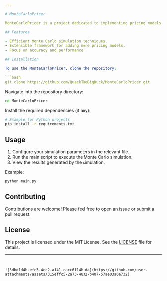 ```yaml
---

# MonteCarloPricer

MonteCarloPricer is a project dedicated to implementing pricing models using Monte Carlo simulations. This repository includes tools and algorithms for financial modeling and option pricing.

## Features

- Efficient Monte Carlo simulation techniques.
- Extensible framework for adding more pricing models.
- Focus on accuracy and performance.

## Installation

To use the MonteCarloPricer, clone the repository:

```bash
git clone https://github.com/QuackTheBigDuck/MonteCarloPricer.git
```

Navigate into the repository directory:

```bash
cd MonteCarloPricer
```

Install the required dependencies (if any):

```bash
# Example for Python projects
pip install -r requirements.txt
```

## Usage

1. Configure your simulation parameters in the relevant file.
2. Run the main script to execute the Monte Carlo simulation.
3. View the results generated by the simulation.

Example:

```bash
python main.py
```

## Contributing

Contributions are welcome! Please feel free to open an issue or submit a pull request.

## License

This project is licensed under the MIT License. See the [LICENSE](LICENSE) file for details.

---
```


![3dbd1d4b-efc5-4cc2-a141-cacc6f14b1da](https://github.com/user-attachments/assets/315effc5-2a73-4832-b407-57ae03a6a732)

